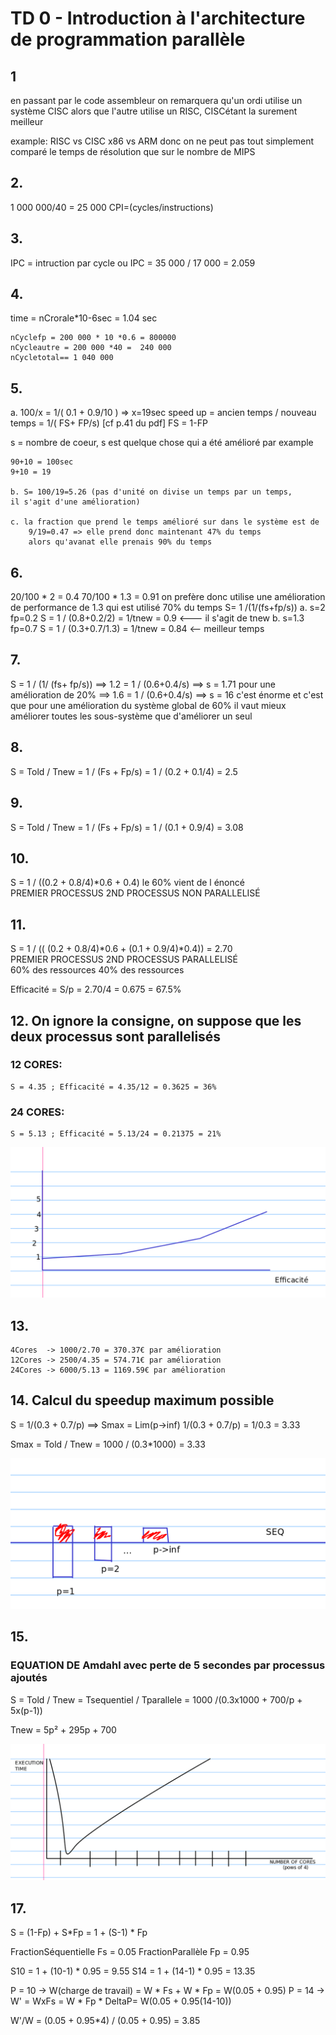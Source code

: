 # TD 0 - Introduction à l'architecture de programmation parallèle
## 1
 en passant par le code assembleur on remarquera qu'un ordi utilise
un système CISC alors que l'autre utilise un RISC, CISCétant la surement 
meilleur

example:
RISC vs CISC
x86 vs ARM
donc on ne peut pas tout simplement comparé le temps de résolution que sur le 
nombre de MIPS

## 2.
 1 000 000/40 = 25 000 
CPI=(cycles/instructions)

## 3.
 IPC = intruction par cycle
ou  IPC = 35 000 / 17 000 =  2.059

## 4.
  time = nCrorale*10-6sec = 1.04 sec
    
    nCyclefp = 200 000 * 10 *0.6 = 800000
    nCycleautre = 200 000 *40 =  240 000
    nCycletotal== 1 040 000

## 5.
  a. 100/x = 1/( 0.1 + 0.9/10 ) => x=19sec
speed up = ancien temps / nouveau temps = 1/( FS+ FP/s) [cf p.41 du pdf]
    FS = 1-FP

s = nombre de coeur, s est quelque chose qui a été amélioré
par example

    90+10 = 100sec 
    9+10 = 19

    b. S= 100/19=5.26 (pas d'unité on divise un temps par un temps,
    il s'agit d'une amélioration)

    c. la fraction que prend le temps amélioré sur dans le système est de 
        9/19=0.47 => elle prend donc maintenant 47% du temps
        alors qu'avanat elle prenais 90% du temps

## 6. 
 20/100 * 2 = 0.4
    70/100 * 1.3 = 0.91
on prefère donc utilise une amélioration de performance de 1.3 qui est utilisé 70% du temps
S= 1 /(1/(fs+fp/s))
 a. s=2 fp=0.2      S = 1 / (0.8+0.2/2) = 1/tnew = 0.9 <--- il s'agit de tnew
 b. s=1.3 fp=0.7    S = 1 / (0.3+0.7/1.3) = 1/tnew = 0.84 <-- meilleur temps 


## 7. 
 S = 1 / (1/ (fs+ fp/s)) 
    ==> 1.2 = 1 / (0.6+0.4/s) ==> s = 1.71  pour une amélioration de 20%
    ==> 1.6 = 1 / (0.6+0.4/s) ==> s = 16 c'est énorme et c'est que pour une amélioration du système global de 60% 
il vaut mieux améliorer toutes les sous-système que d'améliorer un seul

## 8. 
S = Told / Tnew = 1 / (Fs + Fp/s) = 1 / (0.2 + 0.1/4) = 2.5


## 9.
S = Told / Tnew = 1 / (Fs + Fp/s) = 1 / (0.1 + 0.9/4) = 3.08

## 10.
S = 1 / ((0.2 + 0.8/4)*0.6 + 0.4)    le 60% vient de l énoncé <br>
        PREMIER PROCESSUS    2ND PROCESSUS NON PARALLELISÉ                                  
## 11.
S = 1 / (( (0.2 + 0.8/4)*0.6 + (0.1 + 0.9/4)*0.4))  = 2.70 <br>
        PREMIER PROCESSUS   2ND PROCESSUS PARALLELISÉ <br>
        60% des ressources  40% des ressources

Efficacité = S/p = 2.70/4 = 0.675 = 67.5%


## 12. On ignore la consigne, on suppose que les deux processus sont parallelisés

### 12 CORES: 
    S = 4.35 ; Efficacité = 4.35/12 = 0.3625 = 36%
### 24 CORES:
    S = 5.13 ; Efficacité = 5.13/24 = 0.21375 = 21%

<img src="./img/graph.png"></img>

## 13.
    4Cores  -> 1000/2.70 = 370.37€ par amélioration
    12Cores -> 2500/4.35 = 574.71€ par amélioration
    24Cores -> 6000/5.13 = 1169.59€ par amélioration

## 14. Calcul du speedup maximum possible
S = 1/(0.3 + 0.7/p) ==> Smax = Lim(p->inf) 1/(0.3 + 0.7/p) = 1/0.3 = 3.33

Smax = Told / Tnew = 1000 / (0.3*1000) = 3.33

<img src = "./img/graph2.png"></img>

## 15.
### EQUATION DE Amdahl avec perte de 5 secondes par processus ajoutés
S = Told / Tnew = Tsequentiel / Tparallele = 1000 /(0.3x1000 + 700/p + 5x(p-1)) 

Tnew = 5p² + 295p + 700

<img src="./img/graph3.png"></img>

## 17.

S = (1-Fp) + S*Fp = 1 + (S-1) * Fp

FractionSéquentielle Fs = 0.05
FractionParallèle Fp = 0.95

S10 = 1 + (10-1) * 0.95 = 9.55
S14 = 1 + (14-1) * 0.95 = 13.35

P = 10 -> W(charge de travail) = W * Fs + W * Fp = W(0.05 + 0.95)
P = 14 -> W' = WxFs = W * Fp * DeltaP= W(0.05 + 0.95(14-10))

W'/W = (0.05 + 0.95*4) / (0.05 + 0.95) = 3.85


